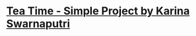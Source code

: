 # [Tea Time - Simple Project by Karina Swarnaputri](https://ultraktdev.github.io/KarinaSwarnaputri/)
